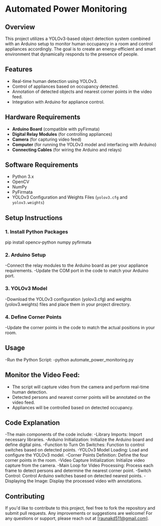 
# Automated Power Monitoring 
 
## Overview
This project utilizes a YOLOv3-based object detection system combined with an Arduino setup to monitor human occupancy in a room and control appliances accordingly. The goal is to create an energy-efficient and smart environment that dynamically responds to the presence of people.

## Features
- Real-time human detection using YOLOv3.
- Control of appliances based on occupancy detected.
- Annotation of detected objects and nearest corner points in the video feed.
- Integration with Arduino for appliance control.

## Hardware Requirements
- **Arduino Board** (compatible with pyFirmata)
- **Digital Relay Modules** (for controlling appliances)
- **Camera** (for capturing video feed)
- **Computer** (for running the YOLOv3 model and interfacing with Arduino)
- **Connecting Cables** (for wiring the Arduino and relays)

## Software Requirements
- Python 3.x
- OpenCV
- NumPy
- PyFirmata
- YOLOv3 Configuration and Weights Files (`yolov3.cfg` and `yolov3.weights`)

## Setup Instructions

### 1. Install Python Packages
pip install opencv-python numpy pyfirmata

### 2. Arduino Setup
-Connect the relay modules to the Arduino board as per your appliance requirements.
-Update the COM port in the code to match your Arduino port.

### 3. YOLOv3 Model
-Download the YOLOv3 configuration (yolov3.cfg) and weights (yolov3.weights) files and place them in your project directory.

### 4. Define Corner Points
-Update the corner points in the code to match the actual positions in your room.

## Usage

-Run the Python Script:
-python automate_power_monitoring.py

## Monitor the Video Feed:

- The script will capture video from the camera and perform real-time human detection.
- Detected persons and nearest corner points will be annotated on the video feed.
- Appliances will be controlled based on detected occupancy.

## Code Explanation
-The main components of the code include:
-Library Imports: Import necessary libraries.
-Arduino Initialization: Initialize the Arduino board and define digital pins.
-Function to Turn On Switches: Function to control switches based on detected points.
-YOLOv3 Model Loading: Load and configure the YOLOv3 model.
-Corner Points Definition: Define the four corner points in the room.
-Video Capture Initialization: Initialize video capture from the camera.
-Main Loop for Video Processing: Process each frame to detect persons and determine the nearest corner point.
-Switch Control: Control Arduino switches based on detected nearest points.
-Displaying the Image: Display the processed video with annotations.

## Contributing
If you'd like to contribute to this project, feel free to fork the repository and submit pull requests. Any improvements or suggestions are welcome!
For any questions or support, please reach out at [raunakd511@gmail.com].
